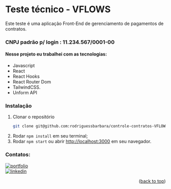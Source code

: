 # Teste técnico - VFLOWS
Este teste é uma aplicação Front-End de gerenciamento de pagamentos de contratos.

### CNPJ padrão p/ login : 11.234.567/0001-00

#### Nesse projeto eu trabalhei com as tecnologias:
  - Javascript
  - React
  - React Hooks
  - React Router Dom
  - TailwindCSS.
  - Unform API

### Instalação
1. Clonar o repositório
   ```sh
   git clone git@github.com:rodriguessbarbara/controle-contratos-VFLOWS.git
   ```
2. Rodar `npm install` em seu terminal;
3. Rodar `npm start` ou abrir [http://localhost:3000](http://localhost:3000) em seu navegador.

### Contatos:
[![portfolio](https://img.shields.io/badge/my_portfolio-000?style=for-the-badge&logo=ko-fi&logoColor=white)](https://rodriguessbarbara.github.io/)</br>
[![linkedin](https://img.shields.io/badge/linkedin-0A66C2?style=for-the-badge&logo=linkedin&logoColor=white)](https://www.linkedin.com/in/rodriguessbarbara/)</br>

<p align="right">(<a href="#top">back to top</a>)</p>

